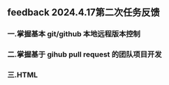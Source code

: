 ## feedback 2024.4.17第二次任务反馈
### 一.掌握基本 git/github 本地远程版本控制




### 二.掌握基于 gihub pull request 的团队项目开发




### 三.HTML